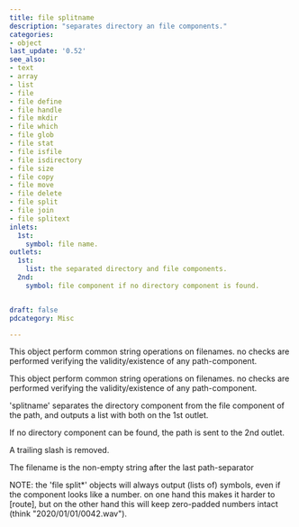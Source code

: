 ```yaml
---
title: file splitname
description: "separates directory an file components."
categories:
- object
last_update: '0.52'
see_also:
- text
- array
- list
- file
- file define
- file handle
- file mkdir
- file which
- file glob
- file stat
- file isfile
- file isdirectory
- file size
- file copy
- file move
- file delete
- file split
- file join
- file splitext
inlets:
  1st: 
    symbol: file name.
outlets:
  1st:
    list: the separated directory and file components.
  2nd:
    symbol: file component if no directory component is found. 


draft: false
pdcategory: Misc

---
```


This object perform common string operations on filenames. no checks are performed verifying the validity/existence of any path-component.

This object perform common string operations on filenames. no checks are performed verifying the validity/existence of any path-component.

'splitname' separates the directory component from the file component of the path, and outputs a list with both on the 1st outlet.

If no directory component can be found, the path is sent to the 2nd outlet.

A trailing slash is removed.

The filename is the non-empty string after the last path-separator

NOTE: the 'file split*' objects will always output (lists of) symbols, even if the component looks like a number. on one hand this makes it harder to [route], but on the other hand this will keep zero-padded numbers intact (think "2020/01/01/0042.wav").
